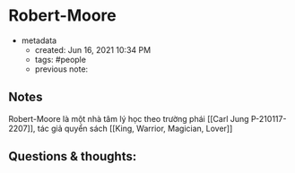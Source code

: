 # Robert-Moore

- metadata
	- created: Jun 16, 2021 10:34 PM
	- tags: #people 
	- previous note:

## Notes

Robert-Moore là một nhà tâm lý học theo trường phái [[Carl Jung P-210117-2207]], tác giả quyển sách [[King, Warrior, Magician, Lover]]

## Questions & thoughts:
